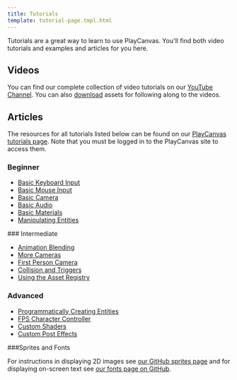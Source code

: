 ```yaml
---
title: Tutorials
template: tutorial-page.tmpl.html
---
```


Tutorials are a great way to learn to use PlayCanvas. You'll find both video tutorials and examples and articles for you here.

## Videos

You can find our complete collection of video tutorials on our [YouTube Channel][1]. You can also [download][2] assets for following along to the videos.

## Articles

The resources for all tutorials listed below can be found on our [PlayCanvas tutorials page][3]. Note that you must be logged in to the PlayCanvas site to access them.

### Beginner

* [Basic Keyboard Input][4]
* [Basic Mouse Input][5]
* [Basic Camera][6]
* [Basic Audio][7]
* [Basic Materials][8]
* [Manipulating Entities][9]

### Intermediate

* [Animation Blending][10]
* [More Cameras][11]
* [First Person Camera][12]
* [Collision and Triggers][13]
* [Using the Asset Registry][14]

### Advanced

* [Programmatically Creating Entities][15]
* [FPS Character Controller][16]
* [Custom Shaders][17]
* [Custom Post Effects][18]

###Sprites and Fonts

For instructions in displaying 2D images see [our GitHub sprites page][19] and for displaying on-screen text see [our fonts page on GitHub][20].

[1]: https://www.youtube.com/user/playcanvas
[2]: /tutorials/video
[3]: https://playcanvas.com/project/186/overview/tutorials

[4]: /tutorials/beginner/keyboard-input
[5]: /tutorials/beginner/mouse-input
[6]: /tutorials/beginner/basic-cameras
[7]: /tutorials/beginner/basic-audio
[8]: /tutorials/beginner/basic-materials
[9]: /tutorials/beginner/manipulating-entities

[10]: /tutorials/intermediate/animation-blending
[11]: /tutorials/intermediate/more-cameras
[12]: /tutorials/intermediate/first-person-camera
[13]: /tutorials/intermediate/collision-and-triggers
[14]: /tutorials/intermediate/using-assets

[16]: /tutorials/advanced/fps-controller
[15]: /tutorials/advanced/programmatically-creating
[17]: /tutorials/advanced/custom-shaders
[18]: /tutorials/advanced/custom-posteffect

[19]: https://github.com/playcanvas/sprites
[20]: https://github.com/playcanvas/fonts


